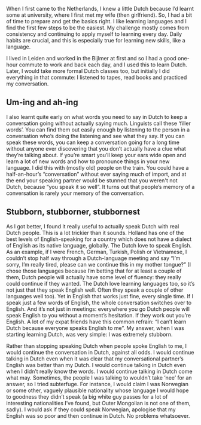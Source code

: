 When I first came to the Netherlands, I knew a little Dutch because I’d learnt some at university, where I first met my wife (then girlfriend). So, I had a bit of time to prepare and get the basics right. I like learning languages and I find the first few steps to be the easiest. My challenge mostly comes from consistency and continuing to apply myself to learning every day. Daily habits are crucial, and this is especially true for learning new skills, like a language.

I lived in Leiden and worked in the Bijlmer at first and so I had a good one-hour commute to work and back each day, and I used this to learn Dutch. Later, I would take more formal Dutch classes too, but initially I did everything in that commute: I listened to tapes, read books and practiced my conversation.

## Um-ing and ah-ing

I also learnt quite early on what words you need to say in Dutch to keep a conversation going without actually saying much. Linguists call these ‘filler words’. You can find them out easily enough by listening to the person in a conversation who’s doing the listening and see what they say. If you can speak these words, you can keep a conversation going for a long time without anyone ever discovering that you don’t actually have a clue what they’re talking about. If you’re smart you’ll keep your ears wide open and learn a lot of new words and how to pronounce things in your new language. I did this with (mostly old) people on the train. You could have a half-an-hour’s “conversation” without ever saying much of import, and at the end your speaking partner would be stunned that you weren't not Dutch, because “you speak it so well”. It turns out that people’s memory of a conversation is rarely your memory of the conversation.

## Stubborn, stubborner, stubbornest

As I got better, I found it really useful to actually speak Dutch with real Dutch people. This is a lot trickier than it sounds. Holland has one of the best levels of English-speaking for a country which does not have a dialect of English as its native language, globally. The Dutch love to speak English. As an example, if I were French, German, Turkish, Polish or Vietnamese, I couldn’t stop half way through a Dutch-language meeting and say “I’m sorry, I’m really tired, please can we continue this in my mother tongue?” (I chose those languages because I’m betting that for at least a couple of them, Dutch people will actually have some level of fluency: they really could continue if they wanted. The Dutch love learning languages too, so it’s not just that they speak English well. Often they speak a couple of other languages well too). Yet in English that works just fine, every single time. If I speak just a few words of English, the whole conversation switches over to English. And it’s not just in meetings: everywhere you go Dutch people will speak English to you without a moment’s hesitation. If they work out you’re English. A lot of my expat friends have this common refrain: “I can’t learn Dutch because everyone speaks English to me”. My answer, when I was starting learning Dutch, was very simple: I was extremely stubborn.

Rather than stopping speaking Dutch when people spoke English to me, I would continue the conversation in Dutch, against all odds. I would continue talking in Dutch even when it was clear that my conversational partner’s English was better than my Dutch. I would continue talking in Dutch even when I didn’t really know the words. I would continue talking in Dutch come what may. Sometimes, the people I was talking to wouldn’t take ‘nee’ for an answer, so I tried subterfuge. For instance, I would claim I was Norwegian or some other, vaguely plausible nationality whose language I would hope to goodness they didn’t speak (a big white guy passes for a lot of interesting nationalities I’ve found, but Outer Mongolian is not one of them, sadly). I would ask if they could speak Norwegian, apologise that my English was so poor and then continue in Dutch. No problems whatsoever.
 
